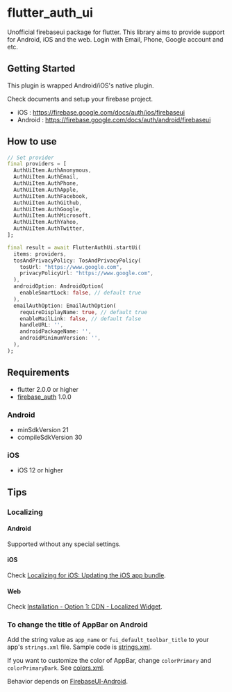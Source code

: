 # flutter_auth_ui

Unofficial firebaseui package for flutter. This library aims to provide support for Android, iOS and the web. Login with Email, Phone, Google account and etc.

## Getting Started

This plugin is wrapped Android/iOS's native plugin.

Check documents and setup your firebase project.

* iOS : <https://firebase.google.com/docs/auth/ios/firebaseui>
* Android : <https://firebase.google.com/docs/auth/android/firebaseui>

## How to use

```dart
// Set provider
final providers = [
  AuthUiItem.AuthAnonymous,
  AuthUiItem.AuthEmail,
  AuthUiItem.AuthPhone,
  AuthUiItem.AuthApple,
  AuthUiItem.AuthFacebook,
  AuthUiItem.AuthGithub,
  AuthUiItem.AuthGoogle,
  AuthUiItem.AuthMicrosoft,
  AuthUiItem.AuthYahoo,
  AuthUiItem.AuthTwitter,
];

final result = await FlutterAuthUi.startUi(
  items: providers,
  tosAndPrivacyPolicy: TosAndPrivacyPolicy(
    tosUrl: "https://www.google.com",
    privacyPolicyUrl: "https://www.google.com",
  ),
  androidOption: AndroidOption(
    enableSmartLock: false, // default true
  ),
  emailAuthOption: EmailAuthOption(
    requireDisplayName: true, // default true
    enableMailLink: false, // default false
    handleURL: '',
    androidPackageName: '',
    androidMinimumVersion: '',
  ),
);
```

## Requirements

- flutter 2.0.0 or higher
- [firebase_auth](https://pub.dev/packages/firebase_auth) 1.0.0

### Android

- minSdkVersion 21
- compileSdkVersion 30

### iOS

- iOS 12 or higher

## Tips

### Localizing

#### Android

Supported without any special settings.

#### iOS

Check [Localizing for iOS: Updating the iOS app bundle](https://flutter.dev/docs/development/accessibility-and-localization/internationalization#localizing-for-ios-updating-the-ios-app-bundle).

#### Web

Check [Installation - Option 1: CDN - Localized Widget](https://github.com/firebase/firebaseui-web#localized-widget).

### To change the title of AppBar on Android

Add the string value as `app_name` or `fui_default_toolbar_title` to your app's `strings.xml` file.
Sample code is [strings.xml](https://github.com/koji-1009/flutter_auth_ui/blob/main/flutter_auth_ui/example/android/app/src/main/res/values/strings.xml).

If you want to customize the color of AppBar, change `colorPrimary` and `colorPrimaryDark`. See [colors.xml](https://github.com/koji-1009/flutter_auth_ui/blob/main/flutter_auth_ui/example/android/app/src/main/res/values/colors.xml).

Behavior depends on [FirebaseUI-Android](https://github.com/firebase/FirebaseUI-Android/blob/master/auth/src/main/AndroidManifest.xml).
